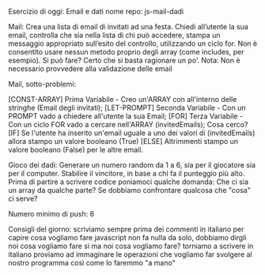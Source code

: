 Esercizio di oggi: Email e dati
nome repo: js-mail-dadi

Mail:
Crea una lista di email di invitati ad una festa. Chiedi all’utente la sua email, controlla che sia nella lista di chi può accedere, stampa un messaggio appropriato sull’esito del controllo, utilizzando un ciclo for. Non è consentito usare nessun metodo proprio degli array (come includes, per esempio). Si può fare? Certo che si basta ragionare un po’. Nota: Non è necessario provvedere alla validazione delle email

Mail, sotto-problemi:

[CONST-ARRAY] Prima Variabile - Creo un'ARRAY con all'interno delle stringhe (Email degli invitati);
[LET-PROMPT] Seconda Variabile - Con un PROMPT vado a chiedere all'utente la sua Email;
[FOR] Terza Variabile - Con un ciclo FOR vado a cercare nell'ARRAY (invitedEmails);
Cosa cerco? [IF] Se l'utente ha inserito un'email uguale a uno dei valori di (invitedEmails) allora stampo un valore booleano (True)
[ELSE] Altrimmenti stampo un valore booleano (False) per le altre email.

Gioco dei dadi:
Generare un numero random da 1 a 6, sia per il giocatore sia per il computer. Stabilire il vincitore, in base a chi fa il punteggio più alto.
Prima di partire a scrivere codice poniamoci qualche domanda: Che ci sia un array da qualche parte? Se dobbiamo confrontare qualcosa che "cosa" ci serve?

Numero minimo di push: 6

Consigli del giorno:
scriviamo sempre prima dei commenti in italiano per capire cosa vogliamo fare
javascript non fa nulla da solo, dobbiamo dirgli noi cosa vogliamo fare
si ma noi cosa vogliamo fare?
torniamo a scrivere in italiano
proviamo ad immaginare le operazioni che vogliamo far svolgere al nostro programma così come lo faremmo "a mano"